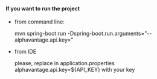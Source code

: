 #### If you want to run the project 
- from command line:
  
    
    mvn spring-boot:run -Dspring-boot.run.arguments="--alphavantage.api.key=<YOUR API KEY>"

- from IDE

    
    please, replace in application.properties alphavantage.api.key=${API_KEY}
    with your key
